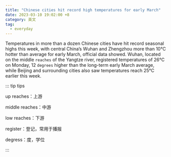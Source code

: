 ```yaml
---
title: "Chinese cities hit record high temperatures for early March"
date: 2023-03-10 19:02:00 +8
category: 英文
tag:
  - everyday
---
```


Temperatures in more than a dozen Chinese cities have hit record seasonal highs this week, with central China’s Wuhan and Zhengzhou more than 10℃ hotter than average for early March, official data showed. Wuhan, located on the middle `reaches` of the Yangtze river, registered temperatures of 26℃ on Monday, 12 `degrees` higher than the long-term early March average, while Beijing and surrounding cities also saw temperatures reach 25℃ earlier this week.

::: tip tips

up reaches：上游

middle reaches：中游

low reaches：下游

register：登记，常用于播报

degress：度，学位

:::
